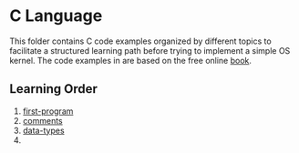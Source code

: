 # C Language 
This folder contains C code examples organized by different topics to facilitate a structured learning path before trying to implement a simple OS kernel. The code examples in are based on the free online [book](https://goalkicker.com/CBook).

## Learning Order
1. [first-program](./first-program)
2. [comments](./comments)
3. [data-types](./data-types)
4. 
